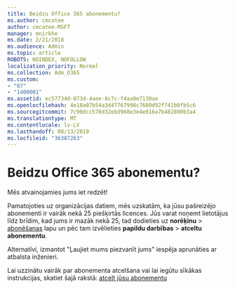 ```yaml
---
title: Beidzu Office 365 abonementu?
ms.author: cmcatee
author: cmcatee-MSFT
manager: mnirkhe
ms.date: 2/21/2018
ms.audience: Admin
ms.topic: article
ROBOTS: NOINDEX, NOFOLLOW
localization_priority: Normal
ms.collection: Adm_O365
ms.custom:
- "87"
- "1400001"
ms.assetid: ec57734d-073d-4aee-8c7c-f4aa9e7130ae
ms.openlocfilehash: 4e18a07b54a3d47767998c7680d92f741b0fb5c6
ms.sourcegitcommit: 7c90dcc570d32ebd968e3e4e816a7b482890b3a4
ms.translationtype: MT
ms.contentlocale: lv-LV
ms.lasthandoff: 08/13/2019
ms.locfileid: "36387263"
---
```

# <a name="canceling-your-office-365-subscription"></a>Beidzu Office 365 abonementu?

Mēs atvainojamies jums iet redzēt!
  
Pamatojoties uz organizācijas datiem, mēs uzskatām, ka jūsu pašreizējo abonementi ir vairāk nekā 25 piešķirtās licences. Jūs varat noņemt lietotājus līdz brīdim, kad jums ir mazāk nekā 25, tad dodieties uz **norēķinu** \> [abonēšanas](https://go.microsoft.com/fwlink/p/?linkid=842054) lapu un pēc tam izvēlieties **papildu darbības** \> **atceltu abonementu**.
  
Alternatīvi, izmantot "Ļaujiet mums piezvanīt jums" iespēja aprunāties ar atbalsta inženieri.
  
Lai uzzinātu vairāk par abonementa atcelšana vai lai iegūtu sīkākas instrukcijas, skatiet šajā rakstā: [atcelt jūsu abonementu](https://docs.microsoft.com/en-us/office365/admin/subscriptions-and-billing/cancel-your-subscription)